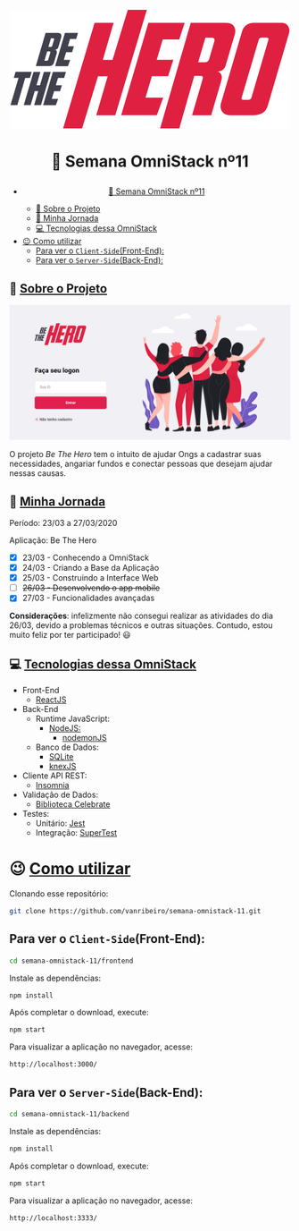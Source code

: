 <p class="images" align=center>
<img src="frontend/src/assets/logo.svg" alt="App Be the Hero">
</p>

# <p align="center">🚀 Semana OmniStack nº11 </p>

- [<p align="center">🚀 Semana OmniStack nº11 </p>](#%f0%9f%9a%80-semana-omnistack-n%c2%ba11)
  - [📝 Sobre o Projeto](#%f0%9f%93%9d-sobre-o-projeto)
  - [👣 Minha Jornada](#%f0%9f%91%a3-minha-jornada)
  - [💻 Tecnologias dessa OmniStack](#%f0%9f%92%bb-tecnologias-dessa-omnistack)
- [😉 Como utilizar](#%f0%9f%98%89-como-utilizar)
  - [Para ver o `Client-Side`(Front-End):](#para-ver-o-client-sidefront-end)
  - [Para ver o `Server-Side`(Back-End):](#para-ver-o-server-sideback-end)

## 📝 [Sobre o Projeto](#sobre-o-projeto)

![Be The Hero Home](frontend/src/assets/telas/01-be-the-hero-home.png)

O projeto _Be The Hero_ tem o intuito de ajudar Ongs a cadastrar suas necessidades, angariar fundos e conectar pessoas que desejam ajudar nessas causas.

## 👣 [Minha Jornada](#%f0%9f%91%a3-minha-jornada)

Período: 23/03 a 27/03/2020

Aplicação: Be The Hero

- [X] 23/03 - Conhecendo a OmniStack
- [X] 24/03 - Criando a Base da Aplicação
- [X] 25/03 - Construindo a Interface Web
- [ ] ~~26/03 - Desenvolvendo o app mobile~~
- [X] 27/03 - Funcionalidades avançadas

**Considerações**: infelizmente não consegui realizar as atividades do dia 26/03, devido a problemas técnicos e outras situações. Contudo, estou muito feliz por ter participado! 😃

## 💻 [Tecnologias dessa OmniStack](#%f0%9f%92%bb-tecnologias-dessa-omnistack)

- Front-End
  - [ReactJS](https://reactjs.org)
- Back-End
  - Runtime JavaScript:
    - [NodeJS:](https://nodejs.org/)
      - [nodemonJS](https://nodemon.io/)
  - Banco de Dados:
    - [SQLite](https://www.sqlite.org)
    - [knexJS](http://knexjs.org/)
- Cliente API REST:
  - [Insomnia](https://insomnia.rest/)
- Validação de Dados:
  - [Biblioteca Celebrate](https://github.com/arb/celebrate)
- Testes:
  - Unitário: [Jest](https://jestjs.io/)
  - Integração: [SuperTest](https://github.com/visionmedia/supertest)


# 😉 [Como utilizar](#%f0%9f%98%89-como-utilizar)

Clonando esse repositório:

```bash
git clone https://github.com/vanribeiro/semana-omnistack-11.git
```

## Para ver o `Client-Side`(Front-End):

```bash
cd semana-omnistack-11/frontend
```

Instale as dependências:

```bash
npm install
```
Após completar o download, execute:

```bash
npm start
```

Para visualizar a aplicação no navegador, acesse:

```bash
http://localhost:3000/
```

## Para ver o `Server-Side`(Back-End):

```bash
cd semana-omnistack-11/backend
```

Instale as dependências:

```bash
npm install
```
Após completar o download, execute:

```bash
npm start
```

Para visualizar a aplicação no navegador, acesse:

```bash
http://localhost:3333/
```
